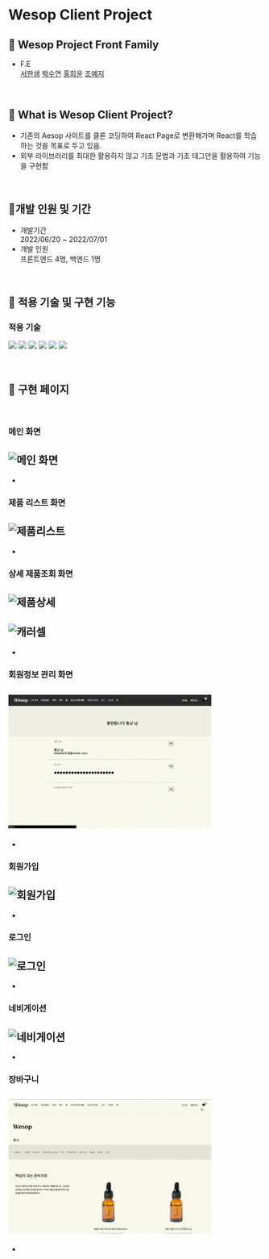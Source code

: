 # Wesop Client Project

## 🌟 Wesop Project Front Family

- F.E<br />
  [서한샘](https://github.com/kor-sams-dev)
  [박수연](https://github.com/dduddu92)
  [홍희윤](https://github.com/namu2267/)
  [조예지](https://github.com/Dumibell)

<br />

## 🌟 What is Wesop Client Project?

- 기존의 Aesop 사이트를 클론 코딩하여 React Page로 변환해가며 React를 학습하는 것을 목표로 두고 있음.
- 외부 라이브러리를 최대한 활용하지 않고 기초 문법과 기초 태그만을 활용하여 기능을 구현함

<br />

## 🌟개발 인원 및 기간

- 개발기간<br />2022/06/20 ~ 2022/07/01
- 개발 인원<br />프론트엔드 4명, 백엔드 1명

<br />

## 🌟 적용 기술 및 구현 기능

### 적용 기술

<img src="https://img.shields.io/badge/HTML-E34F26?style=for-the-badge&logo=HTML5&logoColor=white"> <img src="https://img.shields.io/badge/CSS-1572B6?style=for-the-badge&logo=CSS3&logoColor=white"> <img src="https://img.shields.io/badge/JavaScript-F7DF1E?style=for-the-badge&logo=JavaScript&logoColor=white"> <img src="https://img.shields.io/badge/Sass-CC6699?style=for-the-badge&logo=Sass&logoColor=white"> <img src="https://img.shields.io/badge/React-61DAFB?style=for-the-badge&logo=React&logoColor=white"> <img src="https://img.shields.io/badge/React_Router-CA4245?style=for-the-badge&logo=React Router&logoColor=white">

<br />

## 🌟 구현 페이지

<br />

### 메인 화면

## <img width="80%" alt='메인 화면' src='public/readme/대시보드.gif'>

-

### 제품 리스트 화면

## <img width="80%" alt='제품리스트' src='public/readme/제품리스트.gif'>

-

### 상세 제품조회 화면

## <img width="80%" alt='제품상세' src='public/readme/제품상세.gif'>

## <img width="80%" alt='캐러셀' src='public/readme/캐러셀.gif'>

-

### 회원정보 관리 화면

## <img width="80%" alt='회원 정보' src='public/readme/사용자 정보.gif'>

-

### 회원가입

## <img width="80%" alt='회원가입' src='public/readme/회원가입.gif'>

-

### 로그인

## <img width="80%" alt='로그인' src='public/readme/로그인.gif'>

-

### 네비게이션

## <img width="80%" alt='네비게이션' src='public/readme/네비게이션.gif'>

-

### 장바구니

## <img width="80%" alt='장바구니' src='public/readme/장바구니.gif'>

-
